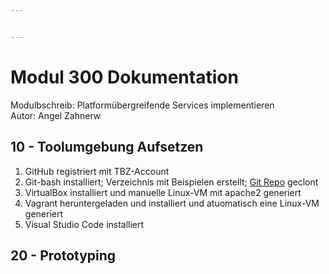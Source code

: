 ```yaml
---


---
```


<h1 id="modul-300-dokumentation">Modul 300 Dokumentation</h1>
<p>Modulbschreib: Platformübergreifende Services implementieren<br>
Autor: Angel Zahnerw</p>
<h2 id="toolumgebung-aufsetzen">10 - Toolumgebung Aufsetzen</h2>
<ol>
<li>GitHub registriert mit TBZ-Account</li>
<li>Git-bash installiert; Verzeichnis mit Beispielen erstellt; <a href="https://github.com/mc-b/devops">Git Repo</a> geclont</li>
<li>VirtualBox installiert und manuelle Linux-VM mit apache2 generiert</li>
<li>Vagrant heruntergeladen und installiert und atuomatisch eine Linux-VM generiert</li>
<li>Visual Studio Code installiert</li>
</ol>
<h2 id="prototyping">20 - Prototyping</h2>

